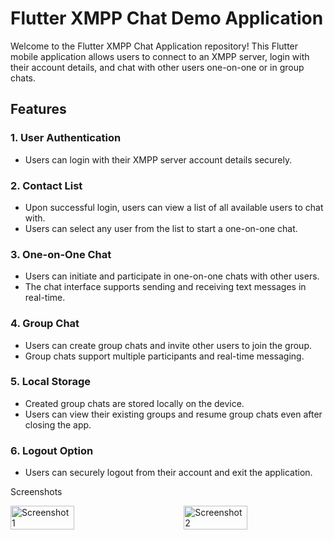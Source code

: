 # Flutter XMPP Chat Demo Application

Welcome to the Flutter XMPP Chat Application repository! This Flutter mobile application allows users to connect to an XMPP server, login with their account details, and chat with other users one-on-one or in group chats.

## Features

### 1. User Authentication
- Users can login with their XMPP server account details securely.

### 2. Contact List
- Upon successful login, users can view a list of all available users to chat with.
- Users can select any user from the list to start a one-on-one chat.

### 3. One-on-One Chat
- Users can initiate and participate in one-on-one chats with other users.
- The chat interface supports sending and receiving text messages in real-time.

### 4. Group Chat
- Users can create group chats and invite other users to join the group.
- Group chats support multiple participants and real-time messaging.

### 5. Local Storage
- Created group chats are stored locally on the device.
- Users can view their existing groups and resume group chats even after closing the app.

### 6. Logout Option
- Users can securely logout from their account and exit the application.

Screenshots

<div style="display: flex; justify-content: space-between;">
  <img src="https://github.com/ragulsarma/xampp_chat_demo_app/assets/76203518/02bc798e-c0c6-4c6a-af2f-a8cb1909123d" alt="Screenshot 1" style="width: 45%;" />
  <img src="https://github.com/ragulsarma/xampp_chat_demo_app/assets/76203518/ed86adf0-4281-40d7-bff7-db87581f243a" alt="Screenshot 2" style="width: 45%;" />
</div>

